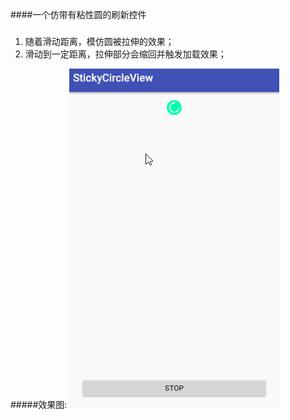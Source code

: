 
####一个仿带有粘性圆的刷新控件
#####
1. 随着滑动距离，模仿圆被拉伸的效果；
2. 滑动到一定距离，拉伸部分会缩回并触发加载效果；

#####效果图:
![]( https://raw.githubusercontent.com/clam314/Image/master/StickyCircleView/scv.gif)<br/>

